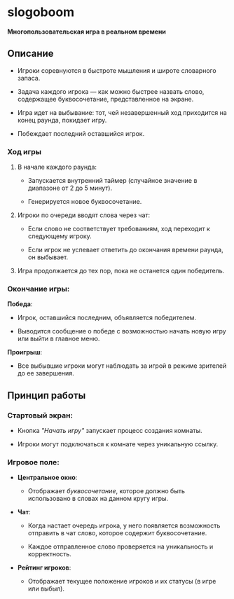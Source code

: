 ﻿# slogoboom

**Многопользовательская игра в реальном времени**

## **Описание**

- Игроки соревнуются в быстроте мышления и широте словарного запаса.

- Задача каждого игрока — как можно быстрее назвать слово, содержащее буквосочетание, представленное на экране.
  
- Игра идет на выбывание: тот, чей незавершенный ход приходится на конец раунда, покидает игру.

- Побеждает последний оставшийся игрок.  

### **Ход игры**

1. В начале каждого раунда:
   
   - Запускается внутренний таймер (случайное значение в диапазоне от 2 до 5 минут).
     
   - Генерируется новое буквосочетание.
   
4. Игроки по очереди вводят слова через чат:
   
   - Если слово не соответствует требованиям, ход переходит к следующему игроку.
      
   - Если игрок не успевает ответить до окончания времени раунда, он выбывает.

5. Игра продолжается до тех пор, пока не останется один победитель.  

### **Окончание игры**:  

**Победа**:

- Игрок, оставшийся последним, объявляется победителем.
  
- Выводится сообщение о победе с возможностью начать новую игру или выйти в главное меню.  

**Проигрыш**:

- Все выбывшие игроки могут наблюдать за игрой в режиме зрителей до ее завершения.

## **Принцип работы**

### **Стартовый экран**:

- Кнопка *"Начать игру"* запускает процесс создания комнаты.
  
- Игроки могут подключаться к комнате через уникальную ссылку.

### **Игровое поле**:

- **Центральное окно**:
  
  - Отображает *буквосочетание*, которое должно быть использовано в словах на данном кругу игры.

- **Чат**:
  
  - Когда настает очередь игрока, у него появляется возможность отправить в чат слово, которое содержит буквосочетание.
    
  - Каждое отправленное слово проверяется на уникальность и корректность.  

- **Рейтинг игроков**:
  
  - Отображает текущее положение игроков и их статусы (в игре или выбыл).
    
